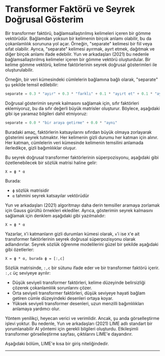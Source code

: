 # Transformer Faktörü ve Seyrek Doğrusal Gösterim

Bir transformer faktörü, bağlamsallaştırılmış kelimeleri içeren bir gömme vektörüdür. Bağlamdan yoksun bir kelimenin birçok anlamı olabilir, bu da çokanlamlılık sorununa yol açar. Örneğin, "separate" kelimesi bir fiil veya sıfat olabilir. Ayrıca, "separate" kelimesi ayırmak, ayırt etmek, dağıtmak ve diğer birçok anlamı ifade edebilir. Yun ve arkadaşları (2021) bu nedenle bağlamsallaştırılmış kelimeler içeren bir gömme vektörü oluşturdular. Bir kelime gömme vektörü, kelime faktörlerinin seyrek doğrusal gösterimleri ile oluşturulabilir.

Örneğin, bir veri kümesindeki cümlelerin bağlamına bağlı olarak, "separate" şu şekilde temsil edilebilir:
```python
separate = 0.3 * "ayır" + 0.3 * "farklı" + 0.1 * "ayırt et" + 0.1 * "ayır" + 0.1 * "dağıt" + 0.1 * "saç"
```
Doğrusal gösterimin seyrek kalmasını sağlamak için, sıfır faktörleri eklemiyoruz, bu da sıfır değerli büyük matrisler oluşturur. Böylece, aşağıdaki gibi işe yaramaz bilgileri dahil etmiyoruz:
```python
separate = 0.0 * "bir araya getirme" + 0.0 * "aynı"
```
Buradaki amaç, faktörlerin katsayılarını sıfırdan büyük olmaya zorlayarak gösterimi seyrek tutmaktır. Her kelimenin gizli durumu her katman için alınır. Her katman, cümlelerin veri kümesinde kelimenin temsilini anlamada ilerledikçe, gizli bağımlılıklar oluşur.

Bu seyrek doğrusal transformer faktörlerinin süperpozisyonu, aşağıdaki gibi özetlenebilecek bir sözlük matrisi haline gelir:
```
X = ϕ * α
```
Burada:
- `ϕ` sözlük matrisidir
- `α` tahmini seyrek katsayılar vektörüdür

Yun ve arkadaşları (2021) algoritmayı daha derin temsiller aramaya zorlamak için Gauss gürültü örnekleri eklediler. Ayrıca, gösterimin seyrek kalmasını sağlamak için denklem aşağıdaki gibi yazılmalıdır:
```
X ≈ ϕ * α
```
Yazarlar, `X`'i katmanların gizli durumları kümesi olarak, `x`'i ise `X`'e ait transformer faktörlerinin seyrek doğrusal süperpozisyonu olarak adlandırırlar. Seyrek sözlük öğrenme modelilerini güzel bir şekilde aşağıdaki gibi özetlerler:
```
X = ϕ * α, burada ϕ = [:,c]
```
Sözlük matrisinde, `:,c` bir sütunu ifade eder ve bir transformer faktörü içerir. `:,c` üç seviyeye ayrılır:
- Düşük seviyeli transformer faktörleri, kelime düzeyinde belirsizliği çözerek çokanlamlılık sorunlarını çözer.
- Orta seviyeli transformer faktörleri, düşük seviyeye hayati bağlam getiren cümle düzeyindeki desenleri ortaya koyar.
- Yüksek seviyeli transformer desenleri, uzun menzilli bağımlılıkları anlamaya yardımcı olur.

Yöntem yenilikçi, heyecan verici ve verimlidir. Ancak, şu anda görselleştirme işlevi yoktur. Bu nedenle, Yun ve arkadaşları (2021) LIME adlı standart bir yorumlanabilir AI yöntemi için gerekli bilgileri oluşturdu. Etkileşimli transformer görselleştirme sayfası, çıktılarını LIME'e dayandırır.

Aşağıdaki bölüm, LIME'e kısa bir giriş niteliğindedir.

---

